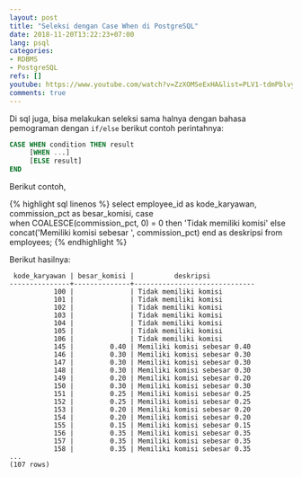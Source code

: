 ```yaml
---
layout: post
title: "Seleksi dengan Case When di PostgreSQL"
date: 2018-11-20T13:22:23+07:00
lang: psql
categories:
- RDBMS
- PostgreSQL
refs: []
youtube: https://www.youtube.com/watch?v=ZzXOMSeExHA&list=PLV1-tdmPblvypZXSk2GC932nludT345xk&index=20
comments: true
---
```


Di sql juga, bisa melakukan seleksi sama halnya dengan bahasa pemograman dengan `if/else` berikut contoh perintahnya:

```sql
CASE WHEN condition THEN result
     [WHEN ...]
     [ELSE result]
END
```

Berikut contoh,

{% highlight sql linenos %}
select
    employee_id as kode_karyawan,
    commission_pct as besar_komisi,
    case    
        when COALESCE(commission_pct, 0) = 0 
            then 'Tidak memiliki komisi'
        else 
            concat('Memiliki komisi sebesar ', commission_pct)
    end as deskripsi
from 
    employees;
{% endhighlight %}

Berikut hasilnya:

```postgresql-console
 kode_karyawan | besar_komisi |          deskripsi           
---------------+--------------+------------------------------
           100 |              | Tidak memiliki komisi
           101 |              | Tidak memiliki komisi
           102 |              | Tidak memiliki komisi
           103 |              | Tidak memiliki komisi
           104 |              | Tidak memiliki komisi
           105 |              | Tidak memiliki komisi
           106 |              | Tidak memiliki komisi
           145 |         0.40 | Memiliki komisi sebesar 0.40
           146 |         0.30 | Memiliki komisi sebesar 0.30
           147 |         0.30 | Memiliki komisi sebesar 0.30
           148 |         0.30 | Memiliki komisi sebesar 0.30
           149 |         0.20 | Memiliki komisi sebesar 0.20
           150 |         0.30 | Memiliki komisi sebesar 0.30
           151 |         0.25 | Memiliki komisi sebesar 0.25
           152 |         0.25 | Memiliki komisi sebesar 0.25
           153 |         0.20 | Memiliki komisi sebesar 0.20
           154 |         0.20 | Memiliki komisi sebesar 0.20
           155 |         0.15 | Memiliki komisi sebesar 0.15
           156 |         0.35 | Memiliki komisi sebesar 0.35
           157 |         0.35 | Memiliki komisi sebesar 0.35
           158 |         0.35 | Memiliki komisi sebesar 0.35
...
(107 rows)
```